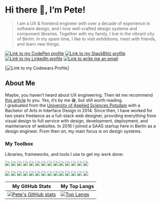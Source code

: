 # Hi there 👋, I’m Pete!

> I am a UX & frontend engineer with over a decade of experience in software design, and I love well-crafted design systems and component libraries. 
Together with my family, I live in the vibrant city of Berlin. In my spare time, I like to visit exhibitions, meet with friends, and learn new things.

[![Link to my CodePen profile](https://img.shields.io/static/v1?label=CodePen&message=@pdxiii&style=social&logo=codepen)](https://codepen.io/PDXIII)
[![Link to my StackBlitz profile](https://img.shields.io/static/v1?label=StackBlitz&message=@pdxiii&style=social&logo=stackblitz)](https://stackblitz.com/@PDXIII)
[![Link to my LinkedIn profile](https://img.shields.io/static/v1?label=LinkedIn&message=@pdxiii&style=social&logo=linkedin)](https://linkedin.com/in/pdxiii)
[![Link to write me an email](https://img.shields.io/static/v1?label=email&message=sekan.pete@gmail.com&style=social&logo=gmail)](mailto:sekan.pete@gmail.com)

[![Link to my Codewars Profile](https://www.codewars.com/users/PDXIII/badges/micro)]

## About Me

Maybe, you haven’t heard about UX engineering. Then let me recommend [this article](https://petersekan.de/thoughts/ux-engineer/) to you. Yes, it’s by me 😁, but still worth reading.  
I graduated from the [University of Applied Sciences Potsdam](https://www.fh-potsdam.de/en) with a Bachelor of Arts in Interface Design in 2014. Since then, I have worked for two years freelance as a full-stack web designer, providing everything from visual design to full service with design, development, deployment, and maintenance of websites. In 2016 I joined a SAAS startup here in Berlin as a design engineer. From then on, my main focus is on design systems.

### My Toolbox

Libraries, frameworks, and tools I use to get my work done:

![](https://img.shields.io/static/v1?style=flat-square&color=orange&logoColor=white&label=code&logo=html5&message=HTML5)
![](https://img.shields.io/static/v1?style=flat-square&color=orange&logoColor=white&label=code&logo=css3&message=CSS3)
![](https://img.shields.io/static/v1?style=flat-square&color=orange&logoColor=white&label=code&logo=javascript&message=JavaScript)
![](https://img.shields.io/static/v1?style=flat-square&color=orange&logoColor=white&label=code&logo=nodedotjs&message=NodeJS)
![](https://img.shields.io/static/v1?style=flat-square&color=orange&logoColor=white&label=code&logo=react&message=ReactJS)
![](https://img.shields.io/static/v1?style=flat-square&color=orange&logoColor=white&label=code&logo=express&message=ExpressJS)
![](https://img.shields.io/static/v1?style=flat-square&color=orange&logoColor=white&label=code&logo=tailwindcss&message=TailwindCSS)
![](https://img.shields.io/static/v1?style=flat-square&color=orange&logoColor=white&label=code&logo=animejs&message=AnimeJS)
![](https://img.shields.io/static/v1?style=flat-square&color=orange&logoColor=white&label=code&logo=mongodb&message=MongoDB)
![](https://img.shields.io/static/v1?style=flat-square&color=orange&logoColor=white&label=code&logo=bootstrap&message=Bootstrap)
![](https://img.shields.io/static/v1?style=flat-square&color=orange&logoColor=white&label=code&logo=astro&message=Astro)
![](https://img.shields.io/static/v1?style=flat-square&color=orange&logoColor=white&label=code&logo=vite&message=ViteJS)
![](https://img.shields.io/static/v1?style=flat-square&color=orange&logoColor=white&label=code&logo=svelte&message=SvelteJS)
![](https://img.shields.io/static/v1?style=flat-square&color=orange&logoColor=white&label=code&logo=markdown&message=Markdown)

![](https://img.shields.io/static/v1?style=flat-square&color=orange&logoColor=white&label=tool&logo=visualstudiocode&message=VSCode)
![](https://img.shields.io/static/v1?style=flat-square&color=orange&logoColor=white&label=tool&logo=git&message=Git)
![](https://img.shields.io/static/v1?style=flat-square&color=orange&logoColor=white&label=tool&logo=npm&message=NPM)
![](https://img.shields.io/static/v1?style=flat-square&color=orange&logoColor=white&label=tool&logo=sketch&message=Sketch)
![](https://img.shields.io/static/v1?style=flat-square&color=orange&logoColor=white&label=tool&logo=figma&message=Figma)
![](https://img.shields.io/static/v1?style=flat-square&color=orange&logoColor=white&label=tool&logo=postman&message=Postman)
![](https://img.shields.io/static/v1?style=flat-square&color=orange&logoColor=white&label=tool&logo=mongodb&message=MongoDBCompass)
![](https://img.shields.io/static/v1?style=flat-square&color=orange&logoColor=white&label=tool&logo=jira&message=Jira)
![](https://img.shields.io/static/v1?style=flat-square&color=orange&logoColor=white&label=tool&logo=trello&message=Trello)
![](https://img.shields.io/static/v1?style=flat-square&color=orange&logoColor=white&label=tool&logo=miro&message=Miro)
![](https://img.shields.io/static/v1?style=flat-square&color=orange&logoColor=white&label=tool&logo=notion&message=Notion)
![](https://img.shields.io/static/v1?style=flat-square&color=orange&logoColor=white&label=tool&logo=adobecreativecloud&message=AdobeCC)
![](https://img.shields.io/static/v1?style=flat-square&color=orange&logoColor=white&label=tool&logo=microsoftoffice&message=MSOffice)
![](https://img.shields.io/static/v1?style=flat-square&color=orange&logoColor=white&label=tool&logo=googledrive&message=GoogleDrive)

| My GitHub Stats | My Top Langs |
|---|---|
| [![Pete's GitHub stats](https://github-readme-stats.vercel.app/api?username=pdxiii&show_icons=true&hide_title=true&theme=swift)](https://github.com/pdxiii/github-readme-stats) | [![Top Langs](https://github-readme-stats.vercel.app/api/top-langs/?username=pdxiii&layout=compact&hide_title=true&theme=swift)](https://github.com/pdxiii/github-readme-stats) |
